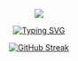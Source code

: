 <div align="center">
  <img style="width=100% bottom=50px" src="https://github.com/brduart/brduart/assets/100586435/32606ef9-aed7-41a6-9a6b-0524da3a57c4" /> </p>

[![Typing SVG](https://readme-typing-svg.herokuapp.com?font=Fira+Code&pause=1000&random=false&width=435&lines=Hello%2C+my+name+is+Bruno;Fullstack+Developer)](https://git.io/typing-svg)

[![GitHub Streak](https://github-readme-streak-stats.herokuapp.com?user=brduart&theme=tokyonight)](https://git.io/streak-stats)
</div>
